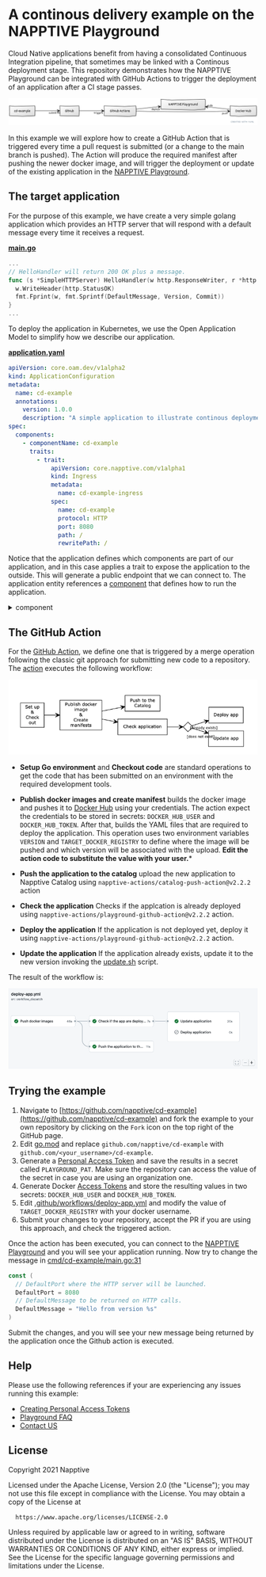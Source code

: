 # A continous delivery example on the NAPPTIVE Playground

Cloud Native applications benefit from having a consolidated Continuous Integration pipeline, that sometimes may be linked with a Continous deployment stage. This repository demonstrates how the NAPPTIVE Playground can be integrated with GitHub Actions to trigger the deployment of an application after a CI stage passes.

<!-- [cd-example]- submit PR >[GitHub]--triggers >[GitHub Actions]--deploys>[NAPPTIVE Playground]
[GitHub Actions]-- push>[Docker Hub]
[NAPPTIVE Playground] pulls >[Docker Hub] -->

![CD workflow](images/workflow.png)

In this example we will explore how to create a GitHub Action that is triggered every time a pull request is submitted (or a change to the main branch is pushed). The Action will produce the required manifest after pushing the newer docker image, and will trigger the deployment or update of the existing application in the [NAPPTIVE Playground](https://napptive.com/playground).

## The target application

For the purpose of this example, we have create a very simple golang application which provides an HTTP server that will respond with a default message every time it receives a request.

**[main.go](cmd/cd-example/main.go)**

```go
...
// HelloHandler will return 200 OK plus a message.
func (s *SimpleHTTPServer) HelloHandler(w http.ResponseWriter, r *http.Request) {
  w.WriteHeader(http.StatusOK)
  fmt.Fprint(w, fmt.Sprintf(DefaultMessage, Version, Commit))
}
...
```

To deploy the application in Kubernetes, we use the Open Application Model to simplify how we describe our application.

**[application.yaml](deployments/020.cd-example.appconfig.yaml)**

```yaml
apiVersion: core.oam.dev/v1alpha2
kind: ApplicationConfiguration
metadata:
  name: cd-example
  annotations:
    version: 1.0.0
    description: "A simple application to illustrate continous deployment on the NAPPTIVE Playground"
spec:
  components:
    - componentName: cd-example
      traits:
        - trait:
            apiVersion: core.napptive.com/v1alpha1
            kind: Ingress
            metadata:
              name: cd-example-ingress
            spec:
              name: cd-example
              protocol: HTTP
              port: 8080
              path: /
              rewritePath: /
```

Notice that the application defines which components are part of our application, and in this case applies a trait to expose the application to the outside. This will generate a public endpoint that we can connect to. The application entity references a [component](deployments/010.cd-example.component.yaml) that defines how to run the application.

<details>
<summary>component</summary>

```yaml
apiVersion: core.oam.dev/v1alpha2
kind: Component
metadata:
  name: cd-example
spec:
  workload:
    apiVersion: core.oam.dev/v1alpha2
    kind: ContainerizedWorkload
    metadata:
      name: cd-example
    spec:
      osType: linux
      containers:
        - name: cd-example
          securityContext:
            runAsUser: 1001
          image: TARGET_DOCKER_REGISTRY/cd-example:VERSION
          imagePullPolicy: Always
          resources:
            cpu:
              required: 150m
            memory:
              required: 256Mi
          ports:
            - name: http
              value: 8080
              containerPort: 8080
              type: tcp

```
</details>

## The GitHub Action

For the [GitHub Action](https://github.com/features/actions), we define one that is triggered by a merge operation following the classic git approach for submitting new code to a repository. The [action](.github/workflows/upon_merge.yml) executes the following workflow:

![Action workflow](images/action.png)

* **Setup Go environment** and **Checkout code** are standard operations to get the code that has been submitted on an environment with the required development tools.

* **Publish docker images and create manifest** builds the docker image and pushes it to [Docker Hub](hub.docker.com) using your credentials. The action expect the credentials to be stored in secrets: `DOCKER_HUB_USER` and `DOCKER_HUB_TOKEN`. After that, builds the YAML files that are required to deploy the application. This operation uses two environment variables `VERSION` and `TARGET_DOCKER_REGISTRY` to define where the image will be pushed and which version will be associated with the upload. **Edit the action code to substitute the value with your user.***

* **Push the application to the catalog** upload the new application to Napptive Catalog using `napptive-actions/catalog-push-action@v2.2.2` action

* **Check the application** Checks if the applcation is already deployed using `napptive-actions/playground-github-action@v2.2.2` action.

* **Deploy the application** If the application is not deployed yet, deploy it using `napptive-actions/playground-github-action@v2.2.2` action.

* **Update the application** If the application already exists, update it to the new version invoking the [update.sh](scripts/update.sh) script.

The result of the workflow is:

![Github Action](images/github-action.png)

## Trying the example

1. Navigate to [https://github.com/napptive/cd-example](https://github.com/napptive/cd-example) and fork the example to your own repository by clicking on the `Fork` icon on the top right of the GitHub page.
2. Edit [go.mod](go.mod) and replace `github.com/napptive/cd-example` with `github.com/<your_username>/cd-example`.
3. Generate a [Personal Access Token](https://docs.napptive.com/guides/04.5.Using_personal_access_tokens.html) and save the results in a secret called `PLAYGROUND_PAT`. Make sure the repository can access the value of the secret in case you are using an organization one.
4. Generate Docker [Access Tokens](https://docs.docker.com/docker-hub/access-tokens/) and store the resulting values in two secrets: `DOCKER_HUB_USER` and `DOCKER_HUB_TOKEN`.
5. Edit [.github/workflows/deploy-app.yml](.github/workflows/deploy-app.yml) and modify the value of `TARGET_DOCKER_REGISTRY` with your docker username.
6. Submit your changes to your repository, accept the PR if you are using this approach, and check the triggered action.

Once the action has been executed, you can connect to the [NAPPTIVE Playground](https://playground.napptive.dev) and you will see your application running. Now try to change the message in [cmd/cd-example/main.go:31](cmd/cd-example/main.go)

```go
const (
  // DefaultPort where the HTTP server will be launched.
  DefaultPort = 8080
  // DefaultMessage to be returned on HTTP calls.
  DefaultMessage = "Hello from version %s"
)
```

Submit the changes, and you will see your new message being returned by the application once the Github action is executed.

## Help

Please use the following references if your are experiencing any issues running this example:

* [Creating Personal Access Tokens](https://docs.napptive.com/guides/04.5.Using_personal_access_tokens.html)
* [Playground FAQ](https://docs.napptive.com/07.FAQ.html)
* [Contact US](https://gitter.im/napptive/community)

## License

 Copyright 2021 Napptive

 Licensed under the Apache License, Version 2.0 (the "License");
 you may not use this file except in compliance with the License.
 You may obtain a copy of the License at

      https://www.apache.org/licenses/LICENSE-2.0

 Unless required by applicable law or agreed to in writing, software
 distributed under the License is distributed on an "AS IS" BASIS,
 WITHOUT WARRANTIES OR CONDITIONS OF ANY KIND, either express or implied.
 See the License for the specific language governing permissions and
 limitations under the License.
